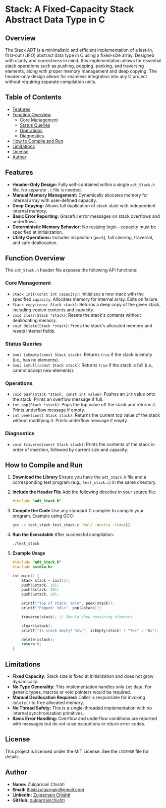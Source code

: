 # Stack: A Fixed-Capacity Stack Abstract Data Type in C

## Overview

The Stack ADT is a minimalistic and efficient implementation of a last-in, first-out (LIFO) abstract data type in C using a fixed-size array. Designed with clarity and correctness in mind, this implementation allows for essential stack operations such as pushing, popping, peeking, and traversing elements, along with proper memory management and deep copying. The header-only design allows for seamless integration into any C project without requiring separate compilation units.

## Table of Contents

- [Features](#features)
- [Function Overview](#function-overview)
  - [Core Management](#core-management)
  - [Status Queries](#status-queries)
  - [Operations](#operations)
  - [Diagnostics](#diagnostics)
- [How to Compile and Run](#how-to-compile-and-run)
- [Limitations](#limitations)
- [License](#license)
- [Author](#author)

## Features

- **Header-Only Design:** Fully self-contained within a single `adt_Stack.h` file. No separate `.c` file is needed.
- **Manual Memory Management:** Dynamically allocates memory for internal array with user-defined capacity.
- **Deep Copying:** Allows full duplication of stack state with independent internal memory.
- **Basic Error Reporting:** Graceful error messages on stack overflows and underflows.
- **Deterministic Memory Behavior:** No resizing logic—capacity must be specified at initialization.
- **Utility Operations:** Includes inspection (`peek`), full clearing, traversal, and safe deallocation.

## Function Overview

The `adt_Stack.h` header file exposes the following API functions:

### Core Management

- `Stack init(const int capacity)`: Initializes a new stack with the specified `capacity`. Allocates memory for internal array. Exits on failure.
- `Stack copy(const Stack stack)`: Returns a deep copy of the given stack, including copied contents and capacity.
- `void clear(Stack *stack)`: Resets the stack's contents without deallocating memory.
- `void delete(Stack *stack)`: Frees the stack's allocated memory and resets internal fields.

### Status Queries

- `bool isEmpty(const Stack stack)`: Returns `true` if the stack is empty (i.e., has no elements).
- `bool isFull(const Stack stack)`: Returns `true` if the stack is full (i.e., cannot accept new elements).

### Operations

- `void push(Stack *stack, const int value)`: Pushes an `int` value onto the stack. Prints an overflow message if full.
- `int pop(Stack *stack)`: Pops the top value off the stack and returns it. Prints underflow message if empty.
- `int peek(const Stack stack)`: Returns the current top value of the stack without modifying it. Prints underflow message if empty.

### Diagnostics

- `void traverse(const Stack stack)`: Prints the contents of the stack in order of insertion, followed by current size and capacity.

## How to Compile and Run

1. **Download the Library**
   Ensure you have the `adt_Stack.h` file and a corresponding test program (e.g., `test_stack.c`) in the same directory.

2. **Include the Header File**
   Add the following directive in your source file:

   ```c
   #include "adt_Stack.h"
   ```

3. **Compile the Code**
   Use any standard C compiler to compile your program. Example using GCC:

   ```bash
   gcc -o test_stack test_stack.c -Wall -Wextra -std=c11
   ```

4. **Run the Executable**
   After successful compilation:

   ```bash
   ./test_stack
   ```

5. **Example Usage**

   ```c
   #include "adt_Stack.h"
   #include <stdio.h>

   int main() {
       Stack stack = init(5);
       push(&stack, 10);
       push(&stack, 20);
       push(&stack, 30);

       printf("Top of stack: %d\n", peek(stack));
       printf("Popped: %d\n", pop(&stack));

       traverse(stack); // Should show remaining elements

       clear(&stack);
       printf("Is stack empty? %s\n", isEmpty(stack) ? "Yes" : "No");

       delete(&stack);
       return 0;
   }
   ```

## Limitations

- **Fixed Capacity:** Stack size is fixed at initialization and does not grow dynamically.
- **No Type Generality:** This implementation handles only `int` data. For generic types, macros or void pointers would be required.
- **Manual Deallocation Required:** Caller is responsible for invoking `delete()` to free allocated memory.
- **No Thread Safety:** This is a single-threaded implementation with no internal synchronization primitives.
- **Basic Error Handling:** Overflow and underflow conditions are reported with messages but do not raise exceptions or return error codes.

## License

This project is licensed under the MIT License. See the `LICENSE` file for details.

## Author

- **Name:** Zulqarnain Chishti
- **Email:** [thisiszulqarnain@gmail.com](mailto:thisiszulqarnain@gmail.com)
- **LinkedIn:** [Zulqarnain Chishti](https://www.linkedin.com/in/zulqarnain-chishti-6731732a1/)
- **GitHub:** [zulqarnainchishti](https://github.com/zulqarnainchishti)
